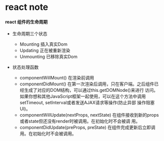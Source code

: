 # react note

#### react 组件的生命周期 
- 生命周期三个状态
  - Mounting 插入真实Dom
  - Updating 正在被重新渲染
  - Unmounting 已移除真实Dom
  
- 状态处理函数
  - componentWillMount()  在渲染前调用
  - componentDidMount() 在第一次渲染后调用，只在客户端。之后组件已经生成了对应的DOM结构，可以通过this.getDOMNode()来进行        访问。 如果你想和其他JavaScript框架一起使用，可以在这个方法中调用setTimeout, setInterval或者发送AJAX请求等操作(防止异部        操作阻塞UI)。
  - componentWillUpdate(nextProps, nextState) 在组件接收到新的props或者state但还没有render时被调用。在初始化时不会被调        用。
  - componentDidUpdate(preProps, preState) 在组件完成更新后立即调用。在初始化时不会被调用。
